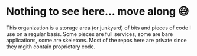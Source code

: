 # Nothing to see here... move along 😅

This organization is a storage area (or junkyard) of bits and pieces of code I use on a regular basis. Some pieces are full services, some are bare applications, some are skeletons. Most of the repos here are private since they mgith contain proprietary code.
